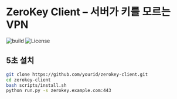 # ZeroKey Client – 서버가 키를 모르는 VPN  
![build](https://github.com/yourid/zerokey-client/workflows/build/badge.svg)
![License](https://img.shields.io/badge/license-AGPL--3.0-blue)

## 5초 설치
```bash
git clone https://github.com/yourid/zerokey-client.git
cd zerokey-client
bash scripts/install.sh
python run.py -s zerokey.example.com:443

